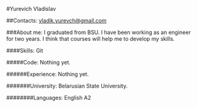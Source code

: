 #Yurevich Vladislav

##Contacts:
vladik.yurevch@gmail.com

###About me:
I graduated from BSU. I have been working as an engineer for two years. I think that courses will help me to develop my skills.

####Skills:
Git

#####Code:
Nothing yet.

######Experience:
Nothing yet.

#######University:
Belarusian State University.

########Languages:
English A2


